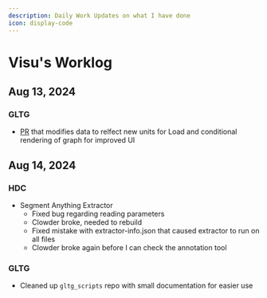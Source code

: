 ```yaml
---
description: Daily Work Updates on what I have done
icon: display-code
---
```


# Visu's Worklog

## Aug 13, 2024

### GLTG

* [PR](https://github.com/geostreams/gltg/pull/105) that modifies data to relfect new units for Load and conditional rendering of graph for improved UI

## Aug 14, 2024

### HDC

* Segment Anything Extractor
  * Fixed bug regarding reading parameters
  * Clowder broke, needed to rebuild
  * Fixed mistake with extractor-info.json that caused extractor to run on all files
  * Clowder broke again before I can check the annotation tool

### GLTG

* Cleaned up `gltg_scripts` repo with small documentation for easier use

